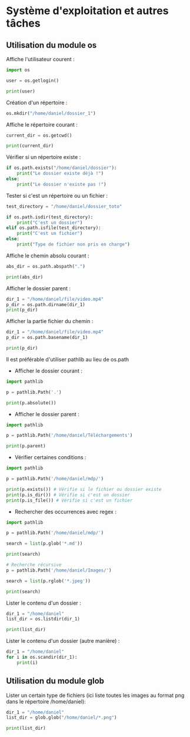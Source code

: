 # Système d'exploitation et autres tâches
## Utilisation du module os

Affiche l'utilisateur courent :
```Python
import os

user = os.getlogin()

print(user)
```

Création d'un répertoire :
```Python
os.mkdir("/home/daniel/dossier_1")
```

Affiche le répertoire courant :
```Python
current_dir = os.getcwd()

print(current_dir)
```

Vérifier si un répertoire existe :
```Python
if os.path.exists("/home/daniel/dossier"):
    print("Le dossier existe déjà !")
else:
    print("Le dossier n'existe pas !")
```

Tester si c'est un répertoire ou un fichier :
```Python
test_directory = "/home/daniel/dossier_toto"

if os.path.isdir(test_directory):
    print("C'est un dossier")
elif os.path.isfile(test_directory):
    print("C'est un fichier")
else:
    print("Type de fichier non pris en charge")
```

Affiche le chemin absolu courant :
```Python
abs_dir = os.path.abspath(".")

print(abs_dir)
```

Afficher le dossier parent :
```Python
dir_1 = "/home/daniel/file/video.mp4"
p_dir = os.path.dirname(dir_1)
print(p_dir)
```

Afficher la partie fichier du chemin :
```Python
dir_1 = "/home/daniel/file/video.mp4"
p_dir = os.path.basename(dir_1)

print(p_dir)
```

Il est préférable d'utiliser pathlib au lieu de os.path
* Afficher le dossier courant :
```python
import pathlib

p = pathlib.Path('.')

print(p.absolute())
```

* Afficher le dossier parent :

```python
import pathlib

p = pathlib.Path('/home/daniel/Téléchargements')

print(p.parent)

```

* Vérifier certaines conditions :

```python
import pathlib

p = pathlib.Path('/home/daniel/mdp/')

print(p.exists()) # Vérifie si le fichier ou dossier existe
print(p.is_dir()) # Vérifie si c'est un dossier
print(p.is_file()) # Vérifie si c'est un fichier
```

* Rechercher des occurrences avec regex :

```python
import pathlib

p = pathlib.Path('/home/daniel/mdp/')

search = list(p.glob('*.md'))

print(search)

# Recherche récursive
p = pathlib.Path('/home/daniel/Images/')

search = list(p.rglob('*.jpeg'))

print(search)
```

Lister le contenu d'un dossier :
```Python
dir_1 = "/home/daniel"
list_dir = os.listdir(dir_1)

print(list_dir)
```

Lister le contenu d'un dossier (autre manière) :
```Python
dir_1 = "/home/daniel"
for i in os.scandir(dir_1):
    print(i)
```

## Utilisation du module glob

Lister un certain type de fichiers (ici liste toutes les images au format png dans le répertoire /home/daniel):
```Python
dir_1 = "/home/daniel"
list_dir = glob.glob("/home/daniel/*.png")

print(list_dir)
```